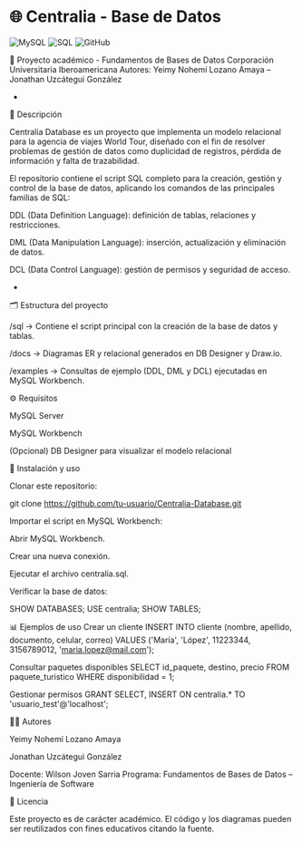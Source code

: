 # 🌐 Centralia - Base de Datos

![MySQL](https://img.shields.io/badge/MySQL-4300C2?style=flat&logo=mysql&logoColor=white) ![SQL](https://img.shields.io/badge/SQL-00758F?style=flat&logo=sql&logoColor=white) ![GitHub](https://img.shields.io/badge/GitHub-181717?style=flat&logo=github&logoColor=white)

📌 Proyecto académico - Fundamentos de Bases de Datos
Corporación Universitaria Iberoamericana
Autores: Yeimy Nohemí Lozano Amaya – Jonathan Uzcátegui González

-

📖 Descripción

Centralia Database es un proyecto que implementa un modelo relacional para la agencia de viajes World Tour, diseñado con el fin de resolver problemas de gestión de datos como duplicidad de registros, pérdida de información y falta de trazabilidad.

El repositorio contiene el script SQL completo para la creación, gestión y control de la base de datos, aplicando los comandos de las principales familias de SQL:

DDL (Data Definition Language): definición de tablas, relaciones y restricciones.

DML (Data Manipulation Language): inserción, actualización y eliminación de datos.

DCL (Data Control Language): gestión de permisos y seguridad de acceso.

-

🗂️ Estructura del proyecto

/sql → Contiene el script principal con la creación de la base de datos y tablas.

/docs → Diagramas ER y relacional generados en DB Designer y Draw.io.

/examples → Consultas de ejemplo (DDL, DML y DCL) ejecutadas en MySQL Workbench.

⚙️ Requisitos

MySQL Server

MySQL Workbench

(Opcional) DB Designer
 para visualizar el modelo relacional

🚀 Instalación y uso

Clonar este repositorio:

git clone https://github.com/tu-usuario/Centralia-Database.git


Importar el script en MySQL Workbench:

Abrir MySQL Workbench.

Crear una nueva conexión.

Ejecutar el archivo centralia.sql.

Verificar la base de datos:

SHOW DATABASES;
USE centralia;
SHOW TABLES;

📊 Ejemplos de uso
Crear un cliente
INSERT INTO cliente (nombre, apellido, documento, celular, correo) 
VALUES ('María', 'López', 11223344, 3156789012, 'maria.lopez@mail.com');

Consultar paquetes disponibles
SELECT id_paquete, destino, precio 
FROM paquete_turistico 
WHERE disponibilidad = 1;

Gestionar permisos
GRANT SELECT, INSERT ON centralia.* TO 'usuario_test'@'localhost';

👨‍💻 Autores

Yeimy Nohemí Lozano Amaya

Jonathan Uzcátegui González

Docente: Wilson Joven Sarria
Programa: Fundamentos de Bases de Datos – Ingeniería de Software

📜 Licencia

Este proyecto es de carácter académico. El código y los diagramas pueden ser reutilizados con fines educativos citando la fuente.
